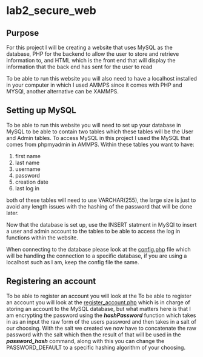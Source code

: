 # lab2_secure_web
## Purpose
For this project I will be creating a website that uses MySQL as the database, PHP for the backend to allow the user to store and retrieve information to, and HTML which is the front end that will display the information that the back end has sent for the user to read 

To be able to run this website you will also need to have a localhost installed in your computer in which I used AMMPS since it comes with PHP and MYSQl, another alternative can be XAMMPS.

## Setting up MySQL

To be able to run this website you will need to set up your database in MySQL to be able to contain two tables which these tables will be the User and Admin tables. To access MySQL in this project I used the MySQL that comes from phpmyadmin in AMMPS. Within these tables you want to have:
1. first name
2. last name
3. username
4. password
5. creation date
6. last log in

both of these tables will need to use VARCHAR(255), the large size is just to avoid any length issues with the hashing of the password that will be done later.

Now that the database is set up, use the INSERT statment in MySQl to insert a user and admin account to the tables to be able to access the log in functions within the website.

When connecting to the database please look at the [config.php](https://github.com/AlexisNavarro/lab2_secure_web/blob/main/config.php) file which will be handling the connection to a specific database, if you are using a localhost such as I am, keep the config file the same. 

## Registering an account
To be able to register an account you will look at the To be able to register an account you will look at the [register_account.php](https://github.com/AlexisNavarro/lab2_secure_web/blob/main/register_account.php) which is in charge of storing an account to the MySQL database, but what matters here is that I am encrypting the password using the ***hashPassword*** function which takes in as an input the raw form of the users password and then takes in a salt of our choosing. With the salt we created we now have to concatenate the raw password with the salt which then the result of that will be used in the ***password_hash*** command, along with this you can change the PASSWORD_DEFAULT to a specific hashing algorithm of your choosing.  


